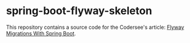 # spring-boot-flyway-skeleton

This repository contains a source code for the Codersee's article: [Flyway Migrations With Spring Boot](https://codersee.com/flyway-migrations-with-spring-boot/).

